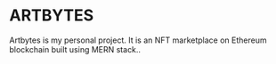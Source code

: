 # ARTBYTES

Artbytes is my personal project. It is an NFT marketplace on Ethereum blockchain built using MERN stack..
